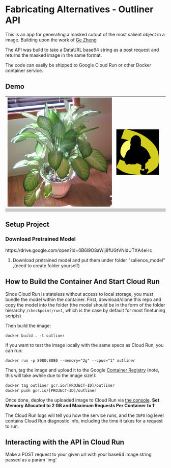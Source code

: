 # Fabricating Alternatives - Outliner API

This is an app for generating a masked cutout of the most salient object in a image. Building upon the work of [Ge Zheng](https://github.com/Joker316701882/Salient-Object-Detection)


The API was build to take a DataURL base64 string as a post request and returns the masked image in the same format. 

The code can easily be shipped to Google Cloud Run or other Docker container service.

## Demo


| [![VideoBlocks](test_output/plant.jpeg )](http://videoblocks.com)  | [![AudioBlocks](test_output/alphaa.png)](http://audioblocks.com) |  |
|:---:|:---:|:---:|
|||  |



## Setup Project
<h3> Download Pretrained Model </h3>
https://drive.google.com/open?id=0B6l9O8aWij8fUGtVNldUTXA4eHc

1. Download pretrained model and put them under folder "salience_model" ,(need to create folder yourself)<br />


## How to Build the Container And Start Cloud Run

Since Cloud Run is stateless without access to local storage, you must bundle the model within the container. First, download/clone this repo and copy the model into the folder (the model should be in the form of the folder hierarchy `/checkpoint/run1`, which is the case by default for most finetuning scripts)

Then build the image:

```shell
docker build . -t outliner
```

If you want to test the image locally with the same specs as Cloud Run, you can run:

```shell
docker run -p 8080:8080 --memory="2g" --cpus="1" outliner
```


Then, tag the image and upload it to the Google [Container Registry](https://console.cloud.google.com/kubernetes/images/list) (note, this will take awhile due to the image size!):

```shell
docker tag outliner gcr.io/[PROJECT-ID]/outliner
docker push gcr.io/[PROJECT-ID]/outliner
```

Once done, deploy the uploaded image to Cloud Run via [the console](https://console.cloud.google.com/run). **Set Memory Allocated to 2 GB and Maximum Requests Per Container to 1**!

The Cloud Run logs will tell you how the service runs, and the `INFO` log level contains Cloud Run diagnostic info, including the time it takes for a request to run.


## Interacting with the API in Cloud Run

Make a POST request to your given url with your base64 image string passed as a param 'img'



